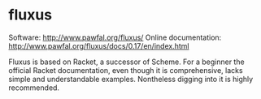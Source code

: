 fluxus
======

Software: http://www.pawfal.org/fluxus/
Online documentation: http://www.pawfal.org/fluxus/docs/0.17/en/index.html

Fluxus is based on Racket, a successor of Scheme. For a beginner the official Racket documentation, even though it is comprehensive, lacks simple and understandable examples. Nontheless digging into it is highly recommended.

